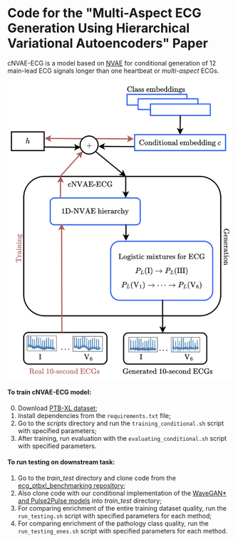 # Code for the "Multi-Aspect ECG Generation Using Hierarchical Variational Autoencoders" Paper

cNVAE-ECG is a model based on [NVAE](https://github.com/NVlabs/NVAE) for conditional generation of 12 main-lead ECG signals longer than one heartbeat or _multi-aspect_ ECGs.

<p align="center">
    <img src="img/cNVAE-ECG.png" width="550">
</p>

#### To train cNVAE-ECG model:
0. Download [PTB-XL dataset](https://physionet.org/content/ptb-xl/1.0.3/);
1. Install dependencies from the ```requirements.txt``` file;
2. Go to the *scripts* directory and run the ```training_conditional.sh``` script with specified parameters;
3. After training, run evaluation with the ```evaluating_conditional.sh``` script with specified parameters.

#### To run testing on downstream task:
1. Go to the *train_test* directory and clone code from the [ecg_ptbxl_benchmarking repository](https://github.com/helme/ecg_ptbxl_benchmarking);
2. Also clone code with our conditional implementation of the [WaveGAN* and Pulse2Pulse models](https://anonymous.4open.science/r/Pulse2Pulse-5E0F/README.md) into *train_test* directory;
3. For comparing enrichment of the entire training dataset quality, run the ```run_testing.sh``` script with specified parameters for each method;
4. For comparing enrichment of the pathology class quality, run the ```run_testing_ones.sh``` script with specified parameters for each method.
